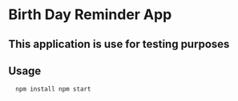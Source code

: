 # Birth Day Reminder App

## This application is use for testing purposes

## Usage

`	npm install
	npm start
`